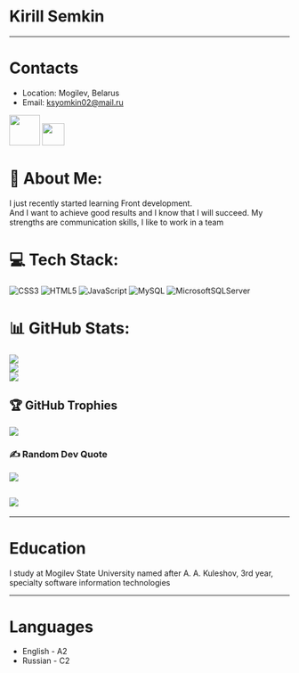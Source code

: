
# Kirill Semkin
---
# Contacts
- Location: Mogilev, Belarus
- Email: ksyomkin02@mail.ru

<a href="https://github.com/Kirilish"><img src="https://i0.wp.com/itc.ua/wp-content/uploads/2021/01/github-logo.jpg?fit=1200%2C850&quality=100&strip=all&ssl=1" width="55px"></a> <a href="https://discordapp.com/users/1014972009169563688/"><img src="https://storage.failmi.ru/img/icon/discord.png" width="40px"></a>

# 💫 About Me:
I just recently started learning Front development.<br>And I want to achieve good results and I know that I will succeed. My strengths are communication skills, I like to work in a team

# 💻 Tech Stack:
![CSS3](https://img.shields.io/badge/css3-%231572B6.svg?style=flat&logo=css3&logoColor=white) ![HTML5](https://img.shields.io/badge/html5-%23E34F26.svg?style=flat&logo=html5&logoColor=white) ![JavaScript](https://img.shields.io/badge/javascript-%23323330.svg?style=flat&logo=javascript&logoColor=%23F7DF1E) ![MySQL](https://img.shields.io/badge/mysql-%2300f.svg?style=flat&logo=mysql&logoColor=white) ![MicrosoftSQLServer](https://img.shields.io/badge/Microsoft%20SQL%20Sever-CC2927?style=flat&logo=microsoft%20sql%20server&logoColor=white)
# 📊 GitHub Stats:
![](https://github-readme-stats.vercel.app/api?username=Kirill4chik&theme=tokyonight&hide_border=true&include_all_commits=true&count_private=false)<br/>
![](https://github-readme-streak-stats.herokuapp.com/?user=Kirill4chik&theme=tokyonight&hide_border=true)<br/>
![](https://github-readme-stats.vercel.app/api/top-langs/?username=Kirill4chik&theme=tokyonight&hide_border=true&include_all_commits=true&count_private=false&layout=compact)

## 🏆 GitHub Trophies
![](https://github-profile-trophy.vercel.app/?username=Kirill4chik&theme=dracula&no-frame=true&no-bg=true&margin-w=4)

### ✍️ Random Dev Quote
![](https://quotes-github-readme.vercel.app/api?type=horizontal&theme=radical)

[![](https://visitcount.itsvg.in/api?id=Kirilish&icon=0&color=0)](https://visitcount.itsvg.in)
---

<!-- Proudly created with GPRM ( https://gprm.itsvg.in ) -->

----

# Education
I study at Mogilev State University named after A. A. Kuleshov, 3rd year, specialty software information technologies

----

# Languages
- English - A2
- Russian - C2
